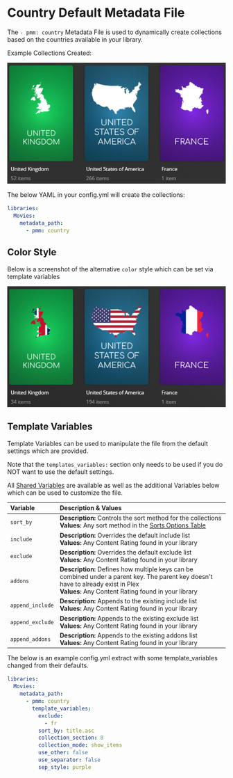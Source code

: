 # Country Default Metadata File

The `- pmm: country` Metadata File is used to dynamically create collections based on the countries available in your library.

Example Collections Created:

![](../images/country1.png)

The below YAML in your config.yml will create the collections:
```yaml
libraries:
  Movies:
    metadata_path:
      - pmm: country
```
## Color Style
Below is a screenshot of the alternative `color` style which can be set via template variables

![](../images/country2.png)

## Template Variables
Template Variables can be used to manipulate the file from the default settings which are provided. 

Note that the `templates_variables:` section only needs to be used if you do NOT want to use the default settings.

All [Shared Variables](../variables) are available as well as the additional Variables below which can be used to customize the file.

| Variable         | Description & Values                                                                                                                                                                          |
|:-----------------|:----------------------------------------------------------------------------------------------------------------------------------------------------------------------------------------------|
| `sort_by`        | **Description:** Controls the sort method for the collections<br>**Values:** Any sort method in the [Sorts Options Table](#sort-options)                                                      |
| `include`        | **Description:** Overrides the default include list<br>**Values:** Any Content Rating found in your library                                                                                   |
| `exclude`        | **Description:** Overrides the default exclude list<br>**Values:** Any Content Rating found in your library                                                                                   |
| `addons`         | **Description:** Defines how multiple keys can be combined under a parent key. The parent key doesn't have to already exist in Plex<br>**Values:** Any Content Rating found in your library   |
| `append_include` | **Description:** Appends to the existing include list<br>**Values:** Any Content Rating found in your library                                                                                 |
| `append_exclude` | **Description:** Appends to the existing exclude list<br>**Values:** Any Content Rating found in your library                                                                                 |
| `append_addons`  | **Description:** Appends to the existing addons list<br>**Values:** Any Content Rating found in your library                                                                                  |

The below is an example config.yml extract with some template_variables changed  from their defaults.

```yaml
libraries:
  Movies:
    metadata_path:
      - pmm: country
        template_variables:
          exclude:
            - fr
          sort_by: title.asc
          collection_section: 8
          collection_mode: show_items
          use_other: false
          use_separator: false
          sep_style: purple
```